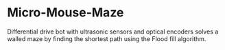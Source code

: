 # Micro-Mouse-Maze
Differential drive bot with ultrasonic sensors and optical encoders solves a walled maze by finding the shortest path using the Flood fill algorithm.
